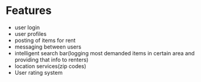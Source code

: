 # Features

* user login
* user profiles
* posting of items for rent
* messaging between users
* intelligent search bar(logging most demanded items in certain area and providing that info to renters)
* location services(zip codes)
* User rating system


